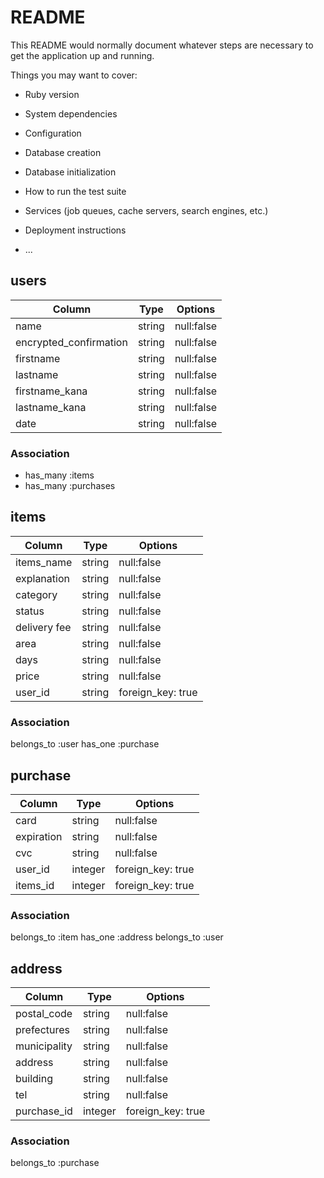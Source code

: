 # README

This README would normally document whatever steps are necessary to get the
application up and running.

Things you may want to cover:

* Ruby version

* System dependencies

* Configuration

* Database creation

* Database initialization

* How to run the test suite

* Services (job queues, cache servers, search engines, etc.)

* Deployment instructions

* ...

## users

|Column                |Type  |Options   |
|----------------------|------|----------|
|name                  |string|null:false|
|encrypted_confirmation|string|null:false|
|firstname             |string|null:false|
|lastname              |string|null:false|
|firstname_kana        |string|null:false|
|lastname_kana         |string|null:false|
|date                  |string|null:false|


### Association

- has_many :items
- has_many :purchases

## items

|Column      |Type  |Options          |
|------------|------|-----------------|
|items_name  |string|null:false       |
|explanation |string|null:false       |
|category    |string|null:false       |
|status      |string|null:false       |
|delivery fee|string|null:false       |
|area        |string|null:false       |
|days        |string|null:false       |
|price       |string|null:false       |
|user_id     |string|foreign_key: true|

### Association

belongs_to :user
has_one :purchase

## purchase

|Column     |Type   |Options          |
|-----------|-------|-----------------|
|card       |string |null:false       |
|expiration |string |null:false       |
|cvc        |string |null:false       |
|user_id    |integer|foreign_key: true|
|items_id   |integer|foreign_key: true|

### Association

belongs_to :item
has_one :address
belongs_to :user

## address

|Column      |Type   |Options          |
|------------|-------|-----------------|
|postal_code |string |null:false       |
|prefectures |string |null:false       |
|municipality|string |null:false       |
|address     |string |null:false       |
|building    |string |null:false       |
|tel         |string |null:false       |
|purchase_id |integer|foreign_key: true|

### Association

belongs_to :purchase
